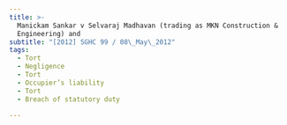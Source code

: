 ```yaml
---
title: >-
  Manickam Sankar v Selvaraj Madhavan (trading as MKN Construction &
  Engineering) and
subtitle: "[2012] SGHC 99 / 08\_May\_2012"
tags:
  - Tort
  - Negligence
  - Tort
  - Occupier’s liability
  - Tort
  - Breach of statutory duty

---
```


